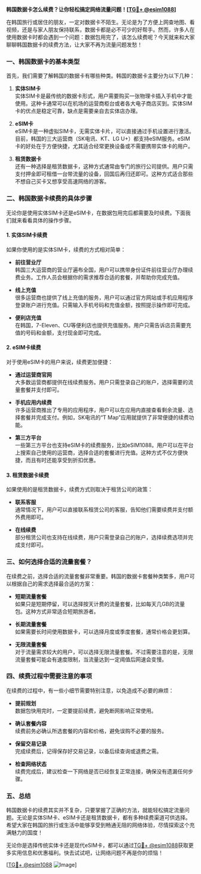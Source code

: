 **韩国数据卡怎么续费？让你轻松搞定网络流量问题！[[TG💪+ @esim1088](https://t.me/s/esim1088)]**

在韩国旅行或居住的朋友，一定对数据卡不陌生。无论是为了方便上网查地图、看视频，还是与家人朋友保持联系，数据卡都是必不可少的好帮手。然而，许多人在使用数据卡时都会遇到一个问题：数据包用完了，该怎么续费呢？今天就来和大家聊聊韩国数据卡的续费方法，让大家不再为流量问题发愁！

### 一、韩国数据卡的基本类型

首先，我们需要了解韩国的数据卡有哪些种类。韩国的数据卡主要分为以下几种：

1. **实体SIM卡**  
   实体SIM卡是最传统的数据卡形式，用户需要购买一张物理卡插入手机中才能使用。这种卡通常可以在机场的运营商柜台或者各大电子商店买到。实体SIM卡的优点是稳定可靠，缺点是需要亲自去实体店办理。

2. **eSIM卡**  
   eSIM卡是一种虚拟SIM卡，无需实体卡片，可以直接通过手机设置进行激活。目前，韩国的三大运营商（SK电讯、KT、LG U+）都支持eSIM服务。eSIM卡的好处在于方便快捷，尤其适合经常更换设备或不需要携带实体卡的用户。

3. **租赁数据卡**  
   还有一种选择是租赁数据卡，这种方式通常由专门的旅行公司提供。用户只需支付押金即可租借一台带流量的设备，回国后再归还即可。这种方式适合那些不想自己买卡又想享受高速网络的游客。

### 二、韩国数据卡续费的具体步骤

无论你是使用实体SIM卡还是eSIM卡，在数据包用完后都需要及时续费。下面我们就来看看具体的操作步骤。

#### 1. 实体SIM卡续费

如果你使用的是实体SIM卡，续费的方式相对简单：

- **前往营业厅**  
  韩国三大运营商的营业厅遍布全国，用户可以携带身份证件前往营业厅办理续费业务。工作人员会根据你的需求推荐合适的套餐，并帮助你完成充值。

- **线上充值**  
  很多运营商也提供了线上充值的服务，用户可以通过官方网站或手机应用程序登录账户进行充值。只需输入手机号码和充值金额，按照提示操作即可完成。

- **便利店充值**  
  在韩国，7-Eleven、CU等便利店也提供充值服务。用户只需告诉店员需要充值的号码和金额，支付现金即可完成。

#### 2. eSIM卡续费

对于使用eSIM卡的用户来说，续费更加便捷：

- **通过运营商官网**  
  大多数运营商都提供在线续费服务。用户只需登录自己的账户，选择需要的流量套餐并支付即可。

- **手机应用内续费**  
  许多运营商推出了专用的应用程序，用户可以在应用内直接查看剩余流量、选择套餐并完成支付。例如，SK电讯的“T Map”应用就提供了非常便捷的续费功能。

- **第三方平台**  
  一些第三方平台也支持eSIM卡的续费服务，比如eSIM1088。用户可以在平台上搜索自己使用的运营商，选择合适的套餐进行充值。这种方式不仅方便快捷，而且有时还能享受到折扣优惠。

#### 3. 租赁数据卡续费

如果使用的是租赁数据卡，续费方式则取决于租赁公司的政策：

- **联系客服**  
  通常情况下，用户可以直接联系租赁公司的客服，告知他们需要续费并支付额外费用即可。

- **在线续费**  
  部分租赁公司也支持在线续费，用户只需登录自己的账户，选择续费选项并完成支付即可。

### 三、如何选择合适的流量套餐？

在续费之前，选择合适的流量套餐非常重要。韩国的数据卡套餐种类繁多，用户可以根据自己的需求选择最合适的方案：

- **短期流量套餐**  
  如果只是短期停留，可以选择按天计费的流量套餐，比如每天几GB的流量包。这种方式非常适合短期旅游者。

- **长期流量套餐**  
  如果需要长时间使用数据卡，可以选择月度或季度套餐，通常价格会更划算。

- **无限流量套餐**  
  对于流量需求较大的用户，可以选择无限流量套餐。不过需要注意的是，无限流量套餐可能会有速度限制，当流量达到一定阈值后网速会变慢。

### 四、续费过程中需要注意的事项

在续费的过程中，有一些小细节需要特别注意，以免造成不必要的麻烦：

- **提前规划**  
  数据包快用完时，一定要提前续费，避免断网影响正常使用。

- **确认套餐内容**  
  续费前务必确认所选套餐的内容和价格，避免误购不必要的服务。

- **保留交易记录**  
  完成续费后，记得保存好交易记录，以备后续查询或退费之需。

- **检查网络状态**  
  续费完成后，建议检查一下网络是否已经恢复正常连接，确保没有遗漏任何步骤。

### 五、总结

韩国数据卡的续费其实并不复杂，只要掌握了正确的方法，就能轻松搞定流量问题。无论是实体SIM卡、eSIM卡还是租赁数据卡，都有多种续费渠道可供选择。希望大家在韩国的旅行或生活中能够享受到畅通无阻的网络体验，尽情探索这个充满魅力的国度！

无论你是选择传统实体卡还是现代eSIM卡，都可以通过[TG💪+ @esim1088](https://t.me/s/esim1088)获取更多实用信息和优惠福利。快去试试吧，让网络问题不再是你的烦恼！

[[TG💪+ @esim1088](https://t.me/s/esim1088) ![Image](https://i.postimg.cc/4NQfJmqS/Snipaste-2025-05-13-00-14-12.png)]